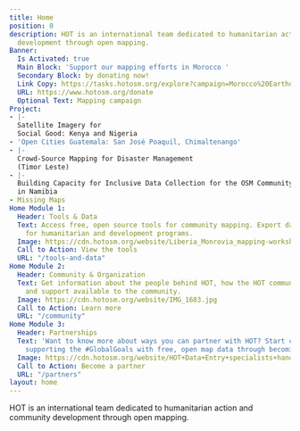 ```yaml
---
title: Home
position: 0
description: HOT is an international team dedicated to humanitarian action and community
  development through open mapping.
Banner:
  Is Activated: true
  Main Block: 'Support our mapping efforts in Morocco '
  Secondary Block: by donating now!
  Link Copy: https://tasks.hotosm.org/explore?campaign=Morocco%20Earthquake%202023
  URL: https://www.hotosm.org/donate
  Optional Text: Mapping campaign
Project:
- |-
  Satellite Imagery for
  Social Good: Kenya and Nigeria
- 'Open Cities Guatemala: San José Poaquil, Chimaltenango'
- |-
  Crowd-Source Mapping for Disaster Management
  (Timor Leste)
- |-
  Building Capacity for Inclusive Data Collection for the OSM Community
  in Namibia
- Missing Maps
Home Module 1:
  Header: Tools & Data
  Text: Access free, open source tools for community mapping. Export data from OpenStreetMap
    for humanitarian and development programs.
  Image: https://cdn.hotosm.org/website/Liberia_Monrovia_mapping-workshops_IMG_20170427_111804.jpg
  Call to Action: View the tools
  URL: "/tools-and-data"
Home Module 2:
  Header: Community & Organization
  Text: Get information about the people behind HOT, how the HOT community is organized,
    and support available to the community.
  Image: https://cdn.hotosm.org/website/IMG_1683.jpg
  Call to Action: Learn more
  URL: "/community"
Home Module 3:
  Header: Partnerships
  Text: 'Want to know more about ways you can partner with HOT? Start creating and
    supporting the #GlobalGoals with free, open map data through becoming a partner.'
  Image: https://cdn.hotosm.org/website/HOT+Data+Entry+specialists+handed+over+framed,+printed+maps+back+to+the+village+offices.+HOT+IndonesiaRiyadi+Wibowo+cropped.jpeg
  Call to Action: Become a partner
  URL: "/partners"
layout: home
---
```


HOT is an international team dedicated to <span>humanitarian action and community development </span><span>through open mapping.</span>
